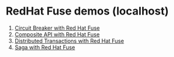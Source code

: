 # RedHat Fuse demos (localhost)

1. [Circuit Breaker with Red Hat Fuse](camel-circuit-breaker/README.md)
2. [Composite API with Red Hat Fuse](camel-composite/README.md)
3. [Distributed Transactions with Red Hat Fuse](camel-transaction/README.md)
4. [Saga with Red Hat Fuse](camel-saga/README.md)
